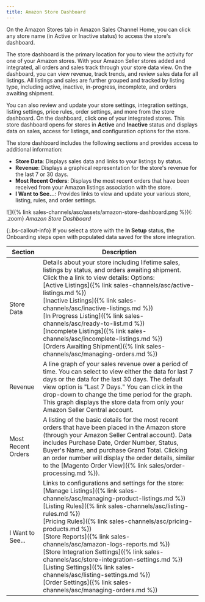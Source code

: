 ```yaml
---
title: Amazon Store Dashboard
---
```



On the Amazon Stores tab in Amazon Sales Channel Home, you can click any store name (in Active or Inactive status) to access the store's dashboard.

The store dashboard is the primary location for you to view the activity for one of your Amazon stores. With your Amazon Seller stores added and integrated, all orders and sales track through your store data view. On the dashboard, you can view revenue, track trends, and review sales data for all listings. All listings and sales are further grouped and tracked by listing type, including active, inactive, in-progress, incomplete, and orders awaiting shipment.

You can also review and update your store settings, integration settings, listing settings, price rules, order settings, and more from the store dashboard. On the dashboard, click one of your integrated stores. This store dashboard opens for stores in **Active** and **Inactive** status and displays data on sales, access for listings, and configuration options for the store.

The store dashboard includes the following sections and provides access to additional information:

- **Store Data**: Displays sales data and links to your listings by status.
- **Revenue**: Displays a graphical representation for the store's revenue for the last 7 or 30 days.
- **Most Recent Orders**: Displays the most recent orders that have been received from your Amazon listings association with the store.
- **I Want to See...**: Provides links to view and update your various store, listing, rules, and order settings.

![]({% link sales-channels/asc/assets/amazon-store-dashboard.png %}){: .zoom}
_Amazon Store Dashboard_

{:.bs-callout-info}
If you select a store with the **In Setup** status, the Onboarding steps open with populated data saved for the store integration.

|Section|Description|
|--- |--- |
|Store Data|Details about your store including lifetime sales, listings by status, and orders awaiting shipment. Click the a link to view details: Options:<br />[Active Listings]({% link sales-channels/asc/active-listings.md %})<br />[Inactive Listings]({% link sales-channels/asc/inactive-listings.md %})<br />[In Progress Listing]({% link sales-channels/asc/ready-to-list.md %})<br />[Incomplete Listings]({% link sales-channels/asc/incomplete-listings.md %})<br />[Orders Awaiting Shipment]({% link sales-channels/asc/managing-orders.md %})|
|Revenue|A line graph of your sales revenue over a period of time. You can select to view either the data for last 7 days or the data for the last 30 days. The default view option is "Last 7 Days." You can click in the drop-down to change the time period for the graph. This graph displays the store data from only your Amazon Seller Central account.|
|Most Recent Orders|A listing of the basic details for the most recent orders that have been placed in the Amazon store (through your Amazon Seller Central account). Data includes Purchase Date, Order Number, Status, Buyer's Name, and purchase Grand Total. Clicking an order number will display the order details, similar to the [Magento Order View]({% link sales/order-processing.md %}).|
|I Want to See...|Links to configurations and settings for the store:<br />[Manage Listings]({% link sales-channels/asc/managing-product-listings.md %})<br />[Listing Rules]({% link sales-channels/asc/listing-rules.md %})<br />[Pricing Rules]({% link sales-channels/asc/pricing-products.md %})<br />[Store Reports]({% link sales-channels/asc/amazon-logs-reports.md %})<br />[Store Integration Settings]({% link sales-channels/asc/store-integration-settings.md %})<br />[Listing Settings]({% link sales-channels/asc/listing-settings.md %})<br />[Order Settings]({% link sales-channels/asc/managing-orders.md %})|